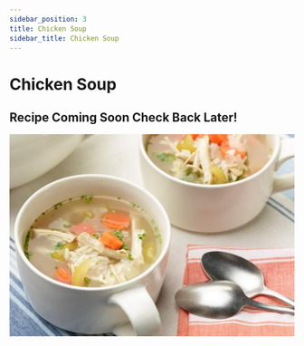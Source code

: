 ```yaml
---
sidebar_position: 3
title: Chicken Soup
sidebar_title: Chicken Soup
---
```


# Chicken Soup

## Recipe Coming Soon Check Back Later!

![Chicken Soup](./chicken-soup.png)